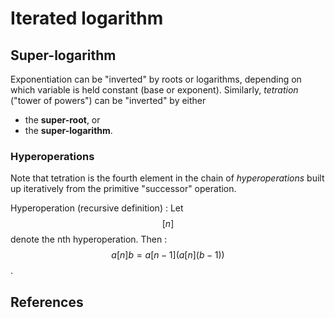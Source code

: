 # Iterated logarithm

## Super-logarithm

Exponentiation can be "inverted" by roots or logarithms, depending on which variable is held constant (base or exponent).  Similarly, *tetration* ("tower of powers") can be "inverted" by either
* the **super-root**, or
* the **super-logarithm**.

### Hyperoperations

Note that tetration is the fourth element in the chain of *hyperoperations* built up iteratively from the primitive "successor" operation.

Hyperoperation (recursive definition)
: Let $$[n]$$ denote the nth hyperoperation.  Then
: $$a[n]b = a [n-1] (a[n](b-1))$$.

## References

[^SupLogWiki]: https://en.wikipedia.org/wiki/Super-logarithm
